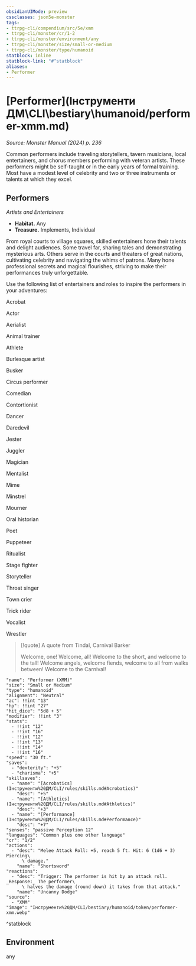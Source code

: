 ```yaml
---
obsidianUIMode: preview
cssclasses: json5e-monster
tags:
- ttrpg-cli/compendium/src/5e/xmm
- ttrpg-cli/monster/cr/1-2
- ttrpg-cli/monster/environment/any
- ttrpg-cli/monster/size/small-or-medium
- ttrpg-cli/monster/type/humanoid
statblock: inline
statblock-link: "#^statblock"
aliases:
- Performer
---
```

# [Performer](Інструменти ДМ\CLI\bestiary\humanoid/performer-xmm.md)
*Source: Monster Manual (2024) p. 236*  

Common performers include traveling storytellers, tavern musicians, local entertainers, and chorus members performing with veteran artists. These performers might be self-taught or in the early years of formal training. Most have a modest level of celebrity and two or three instruments or talents at which they excel.

## Performers

*Artists and Entertainers*

- **Habitat.** Any  
- **Treasure.** Implements, Individual  

From royal courts to village squares, skilled entertainers hone their talents and delight audiences. Some travel far, sharing tales and demonstrating mysterious arts. Others serve in the courts and theaters of great nations, cultivating celebrity and navigating the whims of patrons. Many hone professional secrets and magical flourishes, striving to make their performances truly unforgettable.

Use the following list of entertainers and roles to inspire the performers in your adventures:

Acrobat

Actor

Aerialist

Animal trainer

Athlete

Burlesque artist

Busker

Circus performer

Comedian

Contortionist

Dancer

Daredevil

Jester

Juggler

Magician

Mentalist

Mime

Minstrel

Mourner

Oral historian

Poet

Puppeteer

Ritualist

Stage fighter

Storyteller

Throat singer

Town crier

Trick rider

Vocalist

Wrestler

> [!quote] A quote from Tindal, Carnival Barker  
> 
> Welcome, one! Welcome, all! Welcome to the short, and welcome to the tall! Welcome angels, welcome fiends, welcome to all from walks between! Welcome to the Carnival!


```statblock
"name": "Performer (XMM)"
"size": "Small or Medium"
"type": "humanoid"
"alignment": "Neutral"
"ac": !!int "13"
"hp": !!int "27"
"hit_dice": "5d8 + 5"
"modifier": !!int "3"
"stats":
  - !!int "12"
  - !!int "16"
  - !!int "12"
  - !!int "13"
  - !!int "14"
  - !!int "16"
"speed": "30 ft."
"saves":
  - "dexterity": "+5"
  - "charisma": "+5"
"skillsaves":
  - "name": "[Acrobatics](Інструменти%20ДМ/CLI/rules/skills.md#Acrobatics)"
    "desc": "+5"
  - "name": "[Athletics](Інструменти%20ДМ/CLI/rules/skills.md#Athletics)"
    "desc": "+3"
  - "name": "[Performance](Інструменти%20ДМ/CLI/rules/skills.md#Performance)"
    "desc": "+7"
"senses": "passive Perception 12"
"languages": "Common plus one other language"
"cr": "1/2"
"actions":
  - "desc": "Melee Attack Roll: +5, reach 5 ft. Hit: 6 (1d6 + 3) Piercing\
      \ damage."
    "name": "Shortsword"
"reactions":
  - "desc": "Trigger: The performer is hit by an attack roll. _Response:_ The performer\
      \ halves the damage (round down) it takes from that attack."
    "name": "Uncanny Dodge"
"source":
  - "XMM"
"image": "Інструменти%20ДМ/CLI/bestiary/humanoid/token/performer-xmm.webp"
```
^statblock

## Environment

any
